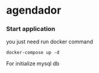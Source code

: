 # agendador

### Start application
you just need run docker command
```
docker-compose up -d
```
For initialize mysql db